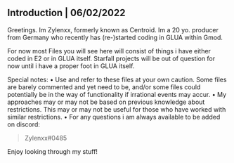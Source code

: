 
## Introduction | 06/02/2022 

Greetings. Im Zylenxx, formerly known as Centroid.
Im a 20 yo. producer from Germany who recently has (re-)started coding in GLUA within Gmod.


For now most Files you will see here will consist of things i have either coded in E2 or in GLUA itself.
Starfall projects will be out of question for now until i have a proper foot in GLUA itself.

Special notes:
• Use and refer to these files at your own caution. Some files are barely commented and yet need to be, and/or some files could potentially
  be in the way of functionality if irrational events may accur.
• My approaches may or may not be based on previous knowledge about restrictions. This may or may not be useful for those who have worked with 
  similar restrictions.
• For any questions i am always available to be added on discord:
  > Zylenxx#0485

Enjoy looking through my stuff!
